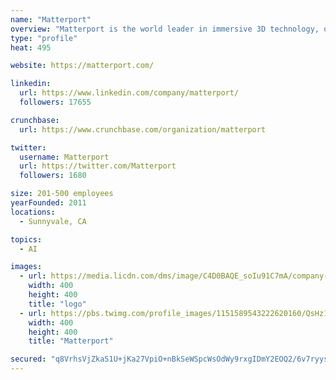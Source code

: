 ```yaml
---
name: "Matterport"
overview: "Matterport is the world leader in immersive 3D technology, offering a platform for prosumers and professionals to easily capture, edit and share 3D models of physical spaces. These navigable virtual tours are presented in Matterport's proprietary photo-realistic digital media format."
type: "profile"
heat: 495

website: https://matterport.com/

linkedin:
  url: https://www.linkedin.com/company/matterport/
  followers: 17655

crunchbase:
  url: https://www.crunchbase.com/organization/matterport

twitter:
  username: Matterport
  url: https://twitter.com/Matterport
  followers: 1680

size: 201-500 employees
yearFounded: 2011
locations:
  - Sunnyvale, CA

topics:
  - AI

images:
  - url: https://media.licdn.com/dms/image/C4D0BAQE_soIu91C7mA/company-logo_400_400/0?e=1582761600&v=beta&t=hCqbc5YFx2CMdjkwPdh9AL9DfJwqO0lGqyf083d1YQI
    width: 400
    height: 400
    title: "logo"
  - url: https://pbs.twimg.com/profile_images/1151589543222620160/QsHz1RLQ_400x400.jpg
    width: 400
    height: 400
    title: "Matterport"

secured: "q8VrhsVjZkaS1U+jKa27VpiO+nBkSeWSpcWsOdWy9rxgIDmY2EOQ2/6v7ryysI0q3hdXBEl22MHCIue6eFbTCtM5KQLzdmRJdqiNcsYEy8ymo90nxPH2H2YFFUH0JT7XxlioJIyButwj1qTdqSC2OF7RQT1QZv8BunAgobpw8aMQGrwH929KxU04aU4QSc5fhudEtjj6M8eZp/kX4cuGwSlMp3V6avqPCT3neYyW9EI2YkQy8wWFFFwi3Al7AQ2NLJAMJu4jjYarPhyty4sWWw==;iWuAxYIhGes95Q1Q9DmWWQ=="
---
```


